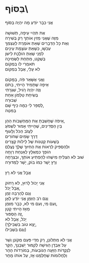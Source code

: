 # בַּסּוֹף\

אֲנִי כְּבָר יוֹדֵעַ מָה יִהְיֶה בַּסּוֹף\
\
אֶת תִּהְיִי עֵיפָה, תְּשׁוּשָׁה\
מִזֶּה שֶׁאֲנִי מֵזִין אוֹתְךָ רַק בְּשִׁירָה\
וְאֶת כָּל הַדְּבָרִים שֶׁאַתְּ אוֹמֶרֶת לְעַצְמְךָ\
עַכְשָׁו, כְּשֶׁאַתְּ עוֹצֶמֶת עֵינַיִם\
לִפְנֵי שֶׁאַתְּ הוֹלֶכֶת לִישֹׁן\
בְּשֶׁקֶט, מִתַּחַת לַשְּׂמִיכָה\
תֹּאמְרִי לוֹ בִּמְקוֹם\
לֹא עָלַי, אֲבָל בִּמְקוֹם\
\
וַאֲנִי אֶשָּׁאֵר פֹּה, בַּמָּקוֹם\
אֵיפָה שֶׁתָּמִיד הָיִיתִי, בַּתֹּם\
וְזֶה יִהְיֶה רָגִיל, שִׁגְרָתִי\
בְּשִׂיחַת טֵלֵפוֹן אַחַת\
שְׁבוּרָה\
לְסַפֵּר לִי כַּמָּה כֵּיף שָׁם,\
בַּמִּטָּה\
\
אֵיפֹה שֶׁחָשַׁבְתָּ אֶת הַמַּחְשָׁבוֹת הַהֵן,\
בֵּין הַסְּדִינִים, שֶׁהָיִיתִי אָמוּר לִשְׁמֹעַ\
לַעֲזֹב הַכֹּל וְלָעוּף\
דֶּרֶךְ שָׂמִים שְׁחוֹרִים\
בְּשָׁעוֹת קְטַנּוֹת שֶׁל לֵילוֹת קְצָרִים\
וּלְהַסְפִּיק לִרְאוֹת אֶת הַחִיּוּךְ שֶׁלָּךְ נֶעֱלַם\
הוֹפֵךְ כִּמְאֻלָּץ לְאַנְחַת רְוָחָה\
שׁוּב לֹא הִצְלִיחַ מִישֶׁהוּ לְהַפְתִּיעַ אוֹתְךָ, וּבִצְרָחָה\
וְרָץ יָשָׁר כְּמוֹ בּוֹק, יָשָׁר לַמְּדוּרָה\
\
אֲבָל אֲנִי לֹא רָץ\
\
אֲנִי יָכוֹל לָרוּץ, לֹא רָחוֹק\
אֲבָל יָכֹל,\
וְגַם לְהַרְבֵּה זְמַן\
וְגַם רֹב הַזְּמַן אֲנִי יוֹדֵעַ לְאָן\
וְעִם מִי, וְעִם מִי לֹא, כְּבָר מִזְּמַן,\
מֵאָז הָיִיתִי קָטָן\
זֶה הַסִּפּוּר,\
יָכֹל, אֲבָל לֹא\
(יָצָא טוֹב בִּשְׁבִילֵךְ,\
וְגַם בִּשְׁבִילוֹ)\
\
אֲנִי לֹא מִתְלוֹנֵן, רַק מִדֵּי פַּעַם מְקוֹנֵן וְשָׁר\
עַל אַבְדָן הַגִּישָׁה לְקִמּוּר יַשְׁבָנְךָ, הַקַּר\
לִנְקֻדּוֹת הַזֵּעָה הַנּוֹבְעוֹת, בְּמוֹרְדוֹת הָהָר\
וְלַחֲלוֹמוֹת שֶׁחָלַמְנוּ אָז, עַל אוֹתוֹ מָחָר